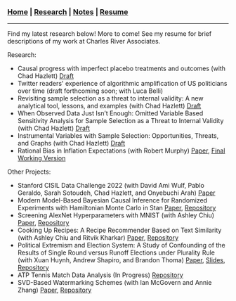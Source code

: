 ### [Home](README.md) | [Research](Research.md) | [Notes](Notes.md) | [Resume](docs/Adam_R_Rohde_Resume.pdf)


---

Find my latest research below! More to come! See my resume for brief descriptions of my work at Charles River Associates. 

Research:
* Causal progress with imperfect placebo treatments and outcomes (with Chad Hazlett) [Draft](docs/Causal_progress_with_imperfect_placebos.pdf)
* Twitter readers' experience of algorithmic amplification of US politicians over time (draft forthcoming soon; with Luca Belli)
* Revisiting sample selection as a threat to internal validity: A new analytical tool, lessons, and examples (with Chad Hazlett) [Draft](docs/Revisiting_Sample_Selection_as_a_Threat_to_Internal_Validity.pdf)
* When Observed Data Just Isn’t Enough: Omitted Variable Based Sensitivity Analysis for Sample Selection as a Threat to Internal Validity (with Chad Hazlett) [Draft](docs/Sensitivity_Analysis_for_Sample_Selection_and_Internal_Validity.pdf)
* Instrumental Variables with Sample Selection: Opportunities, Threats, and Graphs (with Chad Hazlett) [Draft](docs/Instrumental_Variables_and_Sample_Selection.pdf)
* Rational Bias in Inflation Expectations (with Robert Murphy) [Paper](https://link.springer.com/article/10.1057%2Feej.2015.50), [Final Working Version](docs/Rational-Bias-in-Inflation-Expectations-Working.pdf)

Other Projects:
* Stanford CISIL Data Challenge 2022 (with David Ami Wulf, Pablo Geraldo, Sarah Sotoudeh, Chad Hazlett, and Onyebuchi Arah) [Paper](docs/CISIL_Q1_Methods.pdf)
* Modern Model-Based Bayesian Causal Inference for Randomized Experiments with Hamiltonian Monte Carlo in Stan [Paper](docs/Bayesian-Causal-Inference-for-Randomized-Experiments-with-HMC.pdf), [Repository](https://github.com/Adam-Rohde/Bayesian-Causal-Inference-for-Randomized-Experiments-with-HMC)
* Screening AlexNet Hyperparameters with MNIST (with Ashley Chiu) [Paper](docs/screening-alexnet-hyperparameters-with-mnist.pdf), [Repository](https://github.com/Adam-Rohde/Screening-AlexNet-Hyperparameters-with-MNIST)
* Cooking Up Recipes: A Recipe Recommender Based on Text Similarity (with Ashley Chiu and Ritvik Kharkar) [Paper](docs/Cooking-Up-Recipes-A-Recipe-Recommender-Based-on-Text-Similarity.pdf), [Repository](https://github.com/Adam-Rohde/nlp-recipe-project)
* Political Extremism and Election System: A Study of Confounding of the Results of Single Round versus Runoff Elections under Plurality Rule (with Xuan Huynh, Andrew Shapiro, and Brandon Thoma) [Paper](docs/Political-Extremism-and-Election-System.pdf), [Slides](docs/Political-Extremism-and-Election-System-Slides.pdf), [Repository](https://github.com/Adam-Rohde/Political-Extremism-and-Election-System)
* ATP Tennis Match Data Analysis (In Progress) [Repository](https://github.com/Adam-Rohde/ATP-Tennis)
* SVD-Based Watermarking Schemes (with Ian McGovern and Annie Zhang) [Paper](docs/McGovern-Rohde-Zhang-SVD-Based-Watermarking-Schemes.pdf), [Repository](https://github.com/Adam-Rohde/SVD-Based-Watermarking-Schemes)
